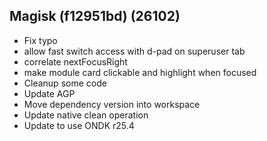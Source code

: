 ## Magisk (f12951bd) (26102)
- Fix typo
- allow fast switch access with d-pad on superuser tab
- correlate nextFocusRight
- make module card clickable and highlight when focused
- Cleanup some code
- Update AGP
- Move dependency version into workspace
- Update native clean operation
- Update to use ONDK r25.4
